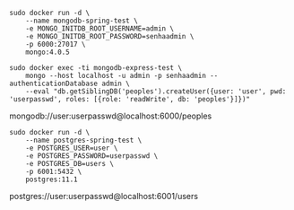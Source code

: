 ```
sudo docker run -d \
    --name mongodb-spring-test \
    -e MONGO_INITDB_ROOT_USERNAME=admin \
    -e MONGO_INITDB_ROOT_PASSWORD=senhaadmin \
    -p 6000:27017 \
    mongo:4.0.5
```
```
sudo docker exec -ti mongodb-express-test \
    mongo --host localhost -u admin -p senhaadmin --authenticationDatabase admin \
    --eval "db.getSiblingDB('peoples').createUser({user: 'user', pwd: 'userpasswd', roles: [{role: 'readWrite', db: 'peoples'}]})"
```
mongodb://user:userpasswd@localhost:6000/peoples


```
sudo docker run -d \
    --name postgres-spring-test \
    -e POSTGRES_USER=user \
    -e POSTGRES_PASSWORD=userpasswd \
    -e POSTGRES_DB=users \
    -p 6001:5432 \
    postgres:11.1
```
postgres://user:userpasswd@localhost:6001/users
